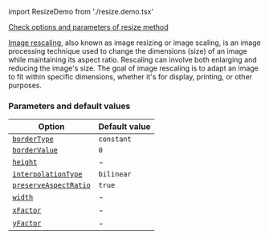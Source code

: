 import ResizeDemo from './resize.demo.tsx'

[Check options and parameters of resize method](https://image-js.github.io/image-js-typescript/classes/Image.html#resize 'github.io link')

[Image rescaling](https://en.wikipedia.org/wiki/Image_scaling 'wikipedia link on image rescaling'), also known as image resizing or image scaling, is an image processing technique used to change the dimensions (size) of an image while maintaining its aspect ratio. Rescaling can involve both enlarging and reducing the image's size. The goal of image rescaling is to adapt an image to fit within specific dimensions, whether it's for display, printing, or other purposes.

<ResizeDemo />

### Parameters and default values

| Option                                                                                                                    | Default value |
| ------------------------------------------------------------------------------------------------------------------------- | ------------- |
| [`borderType`](https://image-js.github.io/image-js-typescript/interfaces/ResizeOptions.html#borderType)                   | `constant`    |
| [`borderValue`](https://image-js.github.io/image-js-typescript/interfaces/ResizeOptions.html#borderValue)                 | `0`           |
| [`height`](https://image-js.github.io/image-js-typescript/interfaces/ResizeOptions.html#height)                           | -             |
| [`interpolationType`](https://image-js.github.io/image-js-typescript/interfaces/ResizeOptions.html#preserveAspectRatio)   | `bilinear`    |
| [`preserveAspectRatio`](https://image-js.github.io/image-js-typescript/interfaces/ResizeOptions.html#preserveAspectRatio) | `true`        |
| [`width`](https://image-js.github.io/image-js-typescript/interfaces/ResizeOptions.html#width)                             | -             |
| [`xFactor`](https://image-js.github.io/image-js-typescript/interfaces/ResizeOptions.html#xFactor)                         | -             |
| [`yFactor`](https://image-js.github.io/image-js-typescript/interfaces/ResizeOptions.html#yFactor)                         | -             |
